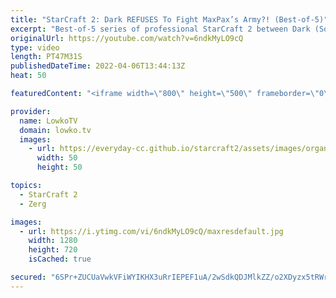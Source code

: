 ```yaml
---
title: "StarCraft 2: Dark REFUSES To Fight MaxPax’s Army?! (Best-of-5)"
excerpt: "Best-of-5 series of professional StarCraft 2 between Dark (South Korean Zerg) and MaxPax (Danish Protoss). In this series we have multiple base races as Dark does not want to face MaxPax head on.  Support my work on Patreon: https://www.patreon.com/lowkotv Become a YouTube member: https://lowko.tv/join"
originalUrl: https://youtube.com/watch?v=6ndkMyLO9cQ
type: video
length: PT47M31S
publishedDateTime: 2022-04-06T13:44:13Z
heat: 50

featuredContent: "<iframe width=\"800\" height=\"500\" frameborder=\"0\" src=\"https://www.youtube.com/embed/6ndkMyLO9cQ\" allow=\"accelerometer; autoplay; encrypted-media; gyroscope; picture-in-picture\" allowfullscreen></iframe>"

provider:
  name: LowkoTV
  domain: lowko.tv
  images:
    - url: https://everyday-cc.github.io/starcraft2/assets/images/organizations/lowko.tv-50x50.jpg
      width: 50
      height: 50

topics:
  - StarCraft 2
  - Zerg

images:
  - url: https://i.ytimg.com/vi/6ndkMyLO9cQ/maxresdefault.jpg
    width: 1280
    height: 720
    isCached: true

secured: "6SPr+ZUCUaVwkVFiWYIKHX3uRrIEPEF1uA/2wSdkQDJMlkZZ/o2XDyzx5tRWrxNfghphnjGqMFCdJROoFfOMGH3lw3rwbejVDt4TViph15ssjgPCFPcFyHVM6RD8Yf5XyUgxBnelgQ0Q5sI1VFdqoJdPPVjP1k4sjC8uxmMw45XxyURBu6cjYexddPAvo5gw4pYak3+t4oYWQD10pGL8F7m7KEEwbFlZrNMTaAIQLomSSi98YHXr+2sn55OSoQwLY5uYtJfmaTO5WIBjzrSBq/fhcAjdnmt78DeLvYVCpXs5d2ov2Zgj9VEK4DYGF7/UwrZasgQa208/5QNhU/SJ4oOJSEqgGL5+KqkjPrkwPUte4hA9SqlvEg7jBAN0uhK6TRIkmnhiiIWADyqRGSzjVi5cUpC0VtDAQ6VUI0guXO8=;cH9MA0ukJsQtX/RoOl4+FQ=="
---
```


